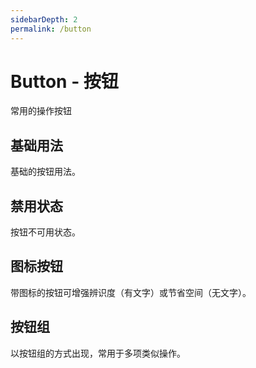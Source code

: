 ```yaml
---
sidebarDepth: 2
permalink: /button
---
```


# Button - 按钮
常用的操作按钮

## 基础用法
基础的按钮用法。

<ClientOnly>
  <button-demo type="basic"/>
</ClientOnly>

## 禁用状态
按钮不可用状态。

<ClientOnly>
  <button-demo type="disabled"/>
</ClientOnly>

## 图标按钮
带图标的按钮可增强辨识度（有文字）或节省空间（无文字）。
<ClientOnly>
  <button-demo type="icon"/>
</ClientOnly>

## 按钮组
以按钮组的方式出现，常用于多项类似操作。

<ClientOnly>
  <button-demo type="group"/>
</ClientOnly>

